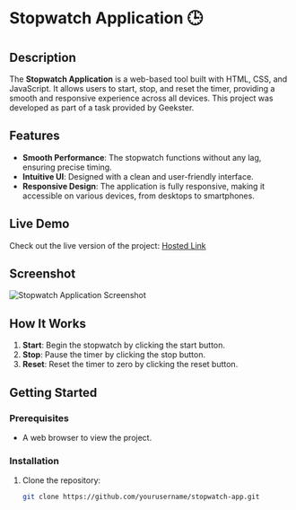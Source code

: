 # Stopwatch Application 🕒

## Description
The **Stopwatch Application** is a web-based tool built with HTML, CSS, and JavaScript. It allows users to start, stop, and reset the timer, providing a smooth and responsive experience across all devices. This project was developed as part of a task provided by Geekster.

## Features
- **Smooth Performance**: The stopwatch functions without any lag, ensuring precise timing.
- **Intuitive UI**: Designed with a clean and user-friendly interface.
- **Responsive Design**: The application is fully responsive, making it accessible on various devices, from desktops to smartphones.

## Live Demo
Check out the live version of the project: [Hosted Link](#)

## Screenshot
![Stopwatch Application Screenshot](screenshot.png)

## How It Works
1. **Start**: Begin the stopwatch by clicking the start button.
2. **Stop**: Pause the timer by clicking the stop button.
3. **Reset**: Reset the timer to zero by clicking the reset button.

## Getting Started

### Prerequisites
- A web browser to view the project.

### Installation
1. Clone the repository:
   ```bash
   git clone https://github.com/yourusername/stopwatch-app.git
